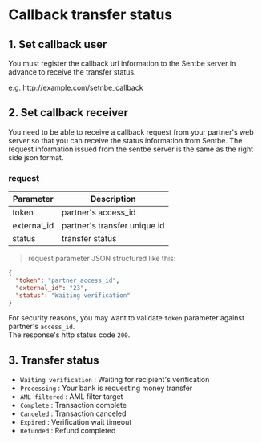 # Callback transfer status

## 1. Set callback user
You must register the callback url information to the Sentbe server in advance to receive the transfer status.

<aside class="notice">
e.g. http://example.com/setnbe_callback
</aside>

## 2. Set callback receiver
You need to be able to receive a callback request from your partner's web server so that you can receive the status information from Sentbe. The request information issued from the sentbe server is the same as the right side json format.

### request
Parameter | Description
--------- | -----------
token | partner's access_id
external_id | partner's transfer unique id
status | transfer status

> request parameter JSON structured like this:

```json
{
  "token": "partner_access_id",
  "external_id": "23",
  "status": "Waiting verification"
}
```

<aside class="notice">
For security reasons, you may want to validate <code>token</code> parameter against partner's <code>access_id</code>.
</aside>

<aside class="notice">
The response's http status code <code>200</code>.
</aside>

## 3. Transfer status

- <code>Waiting verification</code>
: Waiting for recipient's verification
- <code>Processing</code>
: Your bank is requesting money transfer
- <code>AML filtered</code>
: AML filter target
- <code>Complete</code>
: Transaction complete
- <code>Canceled</code>
: Transaction canceled
- <code>Expired</code>
: Verification wait timeout
- <code>Refunded</code>
: Refund completed
